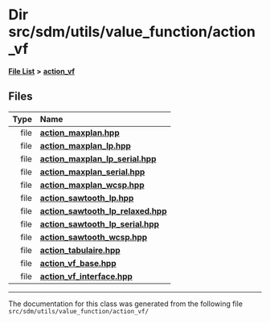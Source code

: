 
# Dir src/sdm/utils/value\_function/action\_vf

<link rel="stylesheet" href="https://cdnjs.cloudflare.com/ajax/libs/KaTeX/0.5.1/katex.min.css">
<link rel="stylesheet" href="https://cdn.jsdelivr.net/github-markdown-css/2.2.1/github-markdown.css"/>



[**File List**](files.md) **>** [**action\_vf**](dir_d1aeb2fe2f9787dc1bfb67b37cd039f2.md)











## Files

| Type | Name |
| ---: | :--- |
| file | [**action\_maxplan.hpp**](action__maxplan_8hpp.md) <br> |
| file | [**action\_maxplan\_lp.hpp**](action__maxplan__lp_8hpp.md) <br> |
| file | [**action\_maxplan\_lp\_serial.hpp**](action__maxplan__lp__serial_8hpp.md) <br> |
| file | [**action\_maxplan\_serial.hpp**](action__maxplan__serial_8hpp.md) <br> |
| file | [**action\_maxplan\_wcsp.hpp**](action__maxplan__wcsp_8hpp.md) <br> |
| file | [**action\_sawtooth\_lp.hpp**](action__sawtooth__lp_8hpp.md) <br> |
| file | [**action\_sawtooth\_lp\_relaxed.hpp**](action__sawtooth__lp__relaxed_8hpp.md) <br> |
| file | [**action\_sawtooth\_lp\_serial.hpp**](action__sawtooth__lp__serial_8hpp.md) <br> |
| file | [**action\_sawtooth\_wcsp.hpp**](action__sawtooth__wcsp_8hpp.md) <br> |
| file | [**action\_tabulaire.hpp**](action__tabulaire_8hpp.md) <br> |
| file | [**action\_vf\_base.hpp**](action__vf__base_8hpp.md) <br> |
| file | [**action\_vf\_interface.hpp**](action__vf__interface_8hpp.md) <br> |


















------------------------------
The documentation for this class was generated from the following file `src/sdm/utils/value_function/action_vf/`